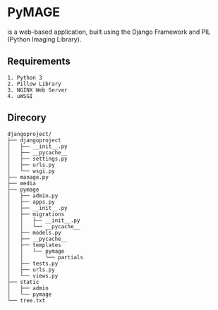 # PyMAGE
is a web-based application, built using the Django Framework and PIL (Python Imaging Library).


## Requirements
```text
1. Python 3
2. Pillow Library
3. NGINX Web Server
4. uWSGI
```

## Direcory
```text
djangoproject/
├── djangoproject
│   ├── __init__.py
│   ├── __pycache__
│   ├── settings.py
│   ├── urls.py
│   └── wsgi.py
├── manage.py
├── media
├── pymage
│   ├── admin.py
│   ├── apps.py
│   ├── __init__.py
│   ├── migrations
│   │   ├── __init__.py
│   │   └── __pycache__
│   ├── models.py
│   ├── __pycache__
│   ├── templates
│   │   └── pymage
│   │       └── partials
│   ├── tests.py
│   ├── urls.py
│   └── views.py
├── static
│   ├── admin
│   └── pymage
└── tree.txt
```